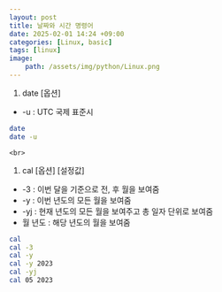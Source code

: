 ```yaml
---
layout: post
title: 날짜와 시간 명령어
date: 2025-02-01 14:24 +09:00
categories: [Linux, basic]
tags: [linux]
image:
    path: /assets/img/python/Linux.png
---
```


1. date [옵션]
- -u : UTC 국제 표준시
```bash
date
date -u
```

    <br>
1. cal [옵션] [설정값]
- -3 : 이번 달을 기준으로 전, 후 월을 보여줌
- -y : 이번 년도의 모든 월을 보여줌
- -yj : 현재 년도의 모든 월을 보여주고 총 일자 단위로 보여줌
- 월 년도 : 해당 년도의 월을 보여줌
```bash
cal
cal -3
cal -y
cal -y 2023
cal -yj
cal 05 2023
```